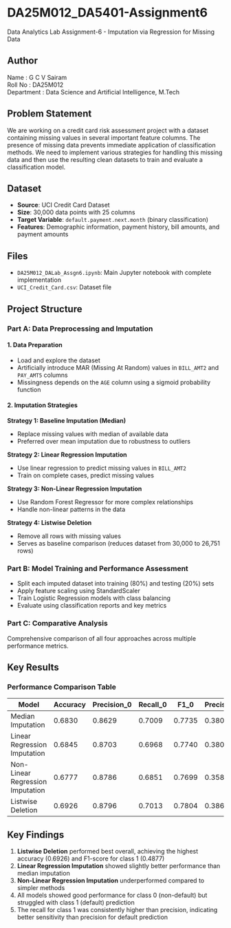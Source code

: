 # DA25M012_DA5401-Assignment6
Data Analytics Lab Assignment-6 - Imputation via Regression for Missing Data

## Author
Name : G C V Sairam  
Roll No : DA25M012  
Department : Data Science and Artificial Intelligence, M.Tech  

## Problem Statement

We are working on a credit card risk assessment project with a dataset containing missing values in several important feature columns. The presence of missing data prevents immediate application of classification methods. We need to implement various strategies for handling this missing data and then use the resulting clean datasets to train and evaluate a classification model.

## Dataset

- **Source**: UCI Credit Card Dataset
- **Size**: 30,000 data points with 25 columns
- **Target Variable**: `default.payment.next.month` (binary classification)
- **Features**: Demographic information, payment history, bill amounts, and payment amounts

## Files

- `DA25M012_DALab_Assgn6.ipynb`: Main Jupyter notebook with complete implementation
- `UCI_Credit_Card.csv`: Dataset file


## Project Structure

### Part A: Data Preprocessing and Imputation

#### 1. Data Preparation
- Load and explore the dataset
- Artificially introduce MAR (Missing At Random) values in `BILL_AMT2` and `PAY_AMT5` columns
- Missingness depends on the `AGE` column using a sigmoid probability function

#### 2. Imputation Strategies

**Strategy 1: Baseline Imputation (Median)**
- Replace missing values with median of available data
- Preferred over mean imputation due to robustness to outliers

**Strategy 2: Linear Regression Imputation**
- Use linear regression to predict missing values in `BILL_AMT2`
- Train on complete cases, predict missing values
  
**Strategy 3: Non-Linear Regression Imputation**
- Use Random Forest Regressor for more complex relationships
- Handle non-linear patterns in the data

**Strategy 4: Listwise Deletion**
- Remove all rows with missing values
- Serves as baseline comparison (reduces dataset from 30,000 to 26,751 rows)

### Part B: Model Training and Performance Assessment

- Split each imputed dataset into training (80%) and testing (20%) sets
- Apply feature scaling using StandardScaler
- Train Logistic Regression models with class balancing
- Evaluate using classification reports and key metrics

### Part C: Comparative Analysis

Comprehensive comparison of all four approaches across multiple performance metrics.

## Key Results

### Performance Comparison Table

| Model | Accuracy | Precision_0 | Recall_0 | F1_0 | Precision_1 | Recall_1 | F1_1 | Macro_Avg_F1 | Weighted_Avg_F1 | Support_1 |
|-------|----------|-------------|----------|------|-------------|----------|------|--------------|-----------------|-----------|
| Median Imputation | 0.6830 | 0.8629 | 0.7009 | 0.7735 | 0.3801 | 0.6223 | 0.4720 | 0.6227 | 0.7049 | 1366 |
| Linear Regression Imputation | 0.6845 | 0.8703 | 0.6968 | 0.7740 | 0.3805 | 0.6420 | 0.4778 | 0.6259 | 0.7074 | 1349 |
| Non-Linear Regression Imputation | 0.6777 | 0.8786 | 0.6851 | 0.7699 | 0.3585 | 0.6502 | 0.4622 | 0.6160 | 0.7043 | 1278 |
| Listwise Deletion | 0.6926 | 0.8796 | 0.7013 | 0.7804 | 0.3861 | 0.6619 | 0.4877 | 0.6341 | 0.7157 | 1183 |

## Key Findings

1. **Listwise Deletion** performed best overall, achieving the highest accuracy (0.6926) and F1-score for class 1 (0.4877)
2. **Linear Regression Imputation** showed slightly better performance than median imputation
3. **Non-Linear Regression Imputation** underperformed compared to simpler methods
4. All models showed good performance for class 0 (non-default) but struggled with class 1 (default) prediction
5. The recall for class 1 was consistently higher than precision, indicating better sensitivity than precision for default prediction
